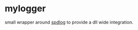 # mylogger

small wrapper around [spdlog](https://github.com/gabime/spdlog) to provide a dll wide integration. 
